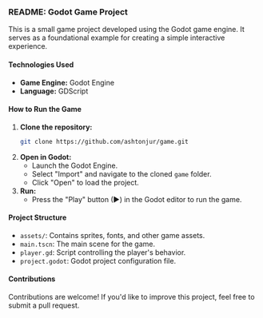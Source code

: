 ### README: Godot Game Project

This is a small game project developed using the Godot game engine. It serves as a foundational example for creating a simple interactive experience.

#### Technologies Used

  - **Game Engine:** Godot Engine
  - **Language:** GDScript

#### How to Run the Game

1.  **Clone the repository:**
    ```bash
    git clone https://github.com/ashtonjur/game.git
    ```
2.  **Open in Godot:**
      - Launch the Godot Engine.
      - Select "Import" and navigate to the cloned `game` folder.
      - Click "Open" to load the project.
3.  **Run:**
      - Press the "Play" button (▶) in the Godot editor to run the game.

#### Project Structure

  - `assets/`: Contains sprites, fonts, and other game assets.
  - `main.tscn`: The main scene for the game.
  - `player.gd`: Script controlling the player's behavior.
  - `project.godot`: Godot project configuration file.

#### Contributions

Contributions are welcome\! If you'd like to improve this project, feel free to submit a pull request.
